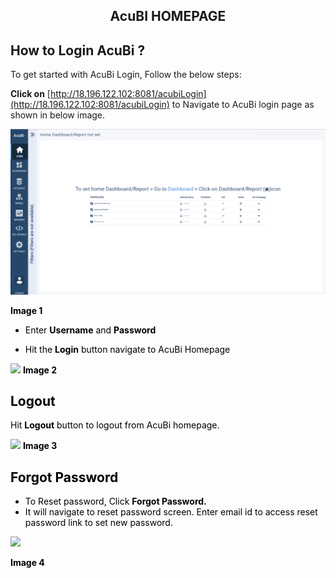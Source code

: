 



<center><h2>AcuBI HOMEPAGE</h1></center>

## How to Login AcuBi ?

To get started with AcuBi Login, Follow the below steps:

<b>Click on</b>  [http://18.196.122.102:8081/acubiLogin](http://18.196.122.102:8081/acubiLogin)  to Navigate to AcuBi login page as shown in below image.

![enter image description here](https://raw.githubusercontent.com/sv18042016/fp1/bb5d4c9f6814109a9645827e267e716c0d044c2a/images/New_version5/Homepage_v5.png)

<b><font color = "Black"> Image 1</b>

-  Enter  <b>Username</b> and <b>Password</b>

- Hit the  <b>Login</b> button navigate to AcuBi  Homepage

![
](https://raw.githubusercontent.com/sv18042016/fp1/master/images/New_version5/Homepage_v5.png)
<b><font color = "Black"> Image 2</b>

## Logout

Hit <b>Logout</b> button to logout from AcuBi homepage.

![
](https://raw.githubusercontent.com/sv18042016/fp1/master/images/New_version5/UD_Logout.png)
<b><font color = "Black"> Image 3</b>

## Forgot Password

  - To Reset password, Click <b>Forgot Password.</b>
  - It will navigate to reset password screen. Enter email id to access reset password link to set new password.
  
 ![
](https://raw.githubusercontent.com/sv18042016/fp1/d64bc97c7d2aa0cb8e2c35fa8f9905bd274388f1/images/New_version5/ud_homepage_forgot%20password.png)

 <b><font color = "Black"> Image 4</b>
<!--stackedit_data:
eyJoaXN0b3J5IjpbNjEwNjA1NDE3XX0=
-->